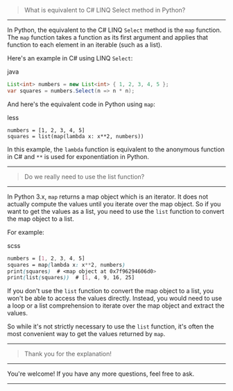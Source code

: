 > What is equivalent to C# LINQ Select method in Python?

---

In Python, the equivalent to the C# LINQ `Select` method is the `map` function. The `map` function takes a function as its first argument and applies that function to each element in an iterable (such as a list).

Here's an example in C# using LINQ `Select`:

java

```java
List<int> numbers = new List<int> { 1, 2, 3, 4, 5 };
var squares = numbers.Select(n => n * n);
```

And here's the equivalent code in Python using `map`:

less

```less
numbers = [1, 2, 3, 4, 5]
squares = list(map(lambda x: x**2, numbers))
```

In this example, the `lambda` function is equivalent to the anonymous function in C# and `**` is used for exponentiation in Python.

---

> Do we really need to use the list function?

---

In Python 3.x, `map` returns a map object which is an iterator. It does not actually compute the values until you iterate over the map object. So if you want to get the values as a list, you need to use the `list` function to convert the map object to a list.

For example:

scss

```scss
numbers = [1, 2, 3, 4, 5]
squares = map(lambda x: x**2, numbers)
print(squares)  # <map object at 0x7f96294606d0>
print(list(squares))  # [1, 4, 9, 16, 25]
```

If you don't use the `list` function to convert the map object to a list, you won't be able to access the values directly. Instead, you would need to use a loop or a list comprehension to iterate over the map object and extract the values.

So while it's not strictly necessary to use the `list` function, it's often the most convenient way to get the values returned by `map`.

---

> Thank you for the explanation!

---

You're welcome! If you have any more questions, feel free to ask.

---